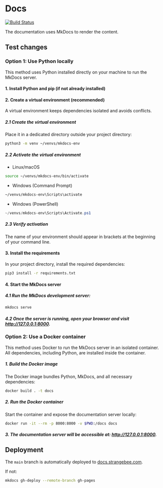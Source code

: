 # Docs

[![Build Status](https://github.com/StrangeBeeCorp/docs/actions/workflows/pages/pages-build-deployment/badge.svg)](https://github.com/StrangeBeeCorp/docs/actions/workflows/pages/pages-build-deployment)

The documentation uses MkDocs to render the content.

## Test changes

### Option 1: Use Python locally

This method uses Python installed directly on your machine to run the MkDocs server.

#### 1. Install Python and pip (if not already installed)

#### 2. Create a virtual environment (recommended)
A virtual environment keeps dependencies isolated and avoids conflicts.

##### 2.1 Create the virtual environment

Place it in a dedicated directory outside your project directory:
```bash
python3 -m venv ~/venvs/mkdocs-env
```

 ##### 2.2 Activate the virtual environment

* Linux/macOS
```bash
source ~/venvs/mkdocs-env/bin/activate
```

* Windows (Command Prompt)
```cmd
~/venvs/mkdocs-env\Scripts\activate
```

* Windows (PowerShell)
```powershell
~/venvs/mkdocs-env\Scripts\Activate.ps1
```

##### 2.3 Verify activation

The name of your environment should appear in brackets at the beginning of your command line.

#### 3. Install the requirements

In your project directory, install the required dependencies:

```bash
pip3 install -r requirements.txt
```

#### 4. Start the MkDocs server

 ##### 4.1 Run the MkDocs development server:

```bash
mkdocs serve
```

##### 4.2 Once the server is running, open your browser and visit http://127.0.0.1:8000.

### Option 2: Use a Docker container

This method uses Docker to run the MkDocs server in an isolated container. All dependencies, including Python, are installed inside the container.

##### 1. Build the Docker image

The Docker image bundles Python, MkDocs, and all necessary dependencies:
```bash
docker build . -t docs
```

##### 2. Run the Docker container

Start the container and expose the documentation server locally:
```bash
docker run -it --rm -p 8000:8000 -v $PWD:/docs docs
```

##### 3. The documentation server will be accessible at: http://127.0.0.1:8000.

## Deployment

The `main` branch is automatically deployed to [docs.strangebee.com](https://docs.strangebee.com).

If not:

```bash
mkdocs gh-deploy --remote-branch gh-pages
```


